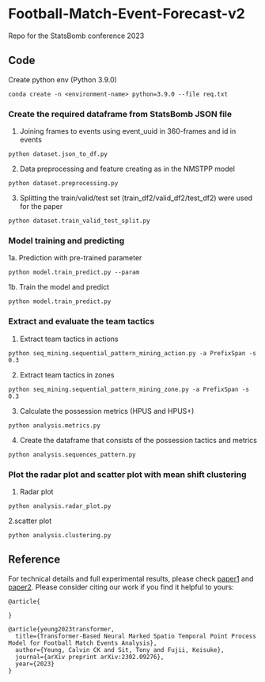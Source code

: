 # Football-Match-Event-Forecast-v2
Repo for the StatsBomb conference 2023
## Code
Create python env (Python 3.9.0)
```
conda create -n <environment-name> python=3.9.0 --file req.txt
```
### Create the required dataframe from StatsBomb JSON file
1. Joining frames to events using event_uuid in 360-frames and id in events
```
python dataset.json_to_df.py
```
2. Data preprocessing and feature creating as in the NMSTPP model
```
python dataset.preprocessing.py
```
3. Splitting the train/valid/test set (train_df2/valid_df2/test_df2) were used for the paper
```
python dataset.train_valid_test_split.py 
```
### Model training and predicting
1a. Prediction with pre-trained parameter
```
python model.train_predict.py --param
```
1b. Train the model and predict
```
python model.train_predict.py
```
### Extract and evaluate the team tactics
1. Extract team tactics in actions
```
python seq_mining.sequential_pattern_mining_action.py -a PrefixSpan -s 0.3
```
2. Extract team tactics in zones
```
python seq_mining.sequential_pattern_mining_zone.py -a PrefixSpan -s 0.3
```
3. Calculate the possession metrics (HPUS and HPUS+)
```
python analysis.metrics.py
```
4. Create the dataframe that consists of the possession tactics and metrics
```
python analysis.sequences_pattern.py
```
### Plot the radar plot and scatter plot with mean shift clustering
1. Radar plot
```
python analysis.radar_plot.py
```
2.scatter plot
```
python analysis.clustering.py
```
## Reference
For technical details and full experimental results, please check [paper1](https://arxiv.org/abs/) and [paper2](https://arxiv.org/abs/2302.09276). Please consider citing our work if you find it helpful to yours:

```
@article{

}

@article{yeung2023transformer,
  title={Transformer-Based Neural Marked Spatio Temporal Point Process Model for Football Match Events Analysis},
  author={Yeung, Calvin CK and Sit, Tony and Fujii, Keisuke},
  journal={arXiv preprint arXiv:2302.09276},
  year={2023}
}
```

